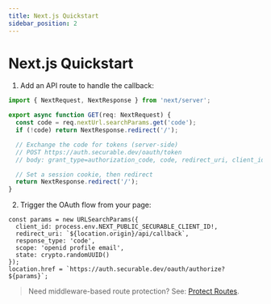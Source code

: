 ```yaml
---
title: Next.js Quickstart
sidebar_position: 2
---
```


# Next.js Quickstart

1) Add an API route to handle the callback:

```ts title="app/api/callback/route.ts"
import { NextRequest, NextResponse } from 'next/server';

export async function GET(req: NextRequest) {
  const code = req.nextUrl.searchParams.get('code');
  if (!code) return NextResponse.redirect('/');

  // Exchange the code for tokens (server-side)
  // POST https://auth.securable.dev/oauth/token
  // body: grant_type=authorization_code, code, redirect_uri, client_id, client_secret

  // Set a session cookie, then redirect
  return NextResponse.redirect('/');
}
```

2) Trigger the OAuth flow from your page:

```tsx
const params = new URLSearchParams({
  client_id: process.env.NEXT_PUBLIC_SECURABLE_CLIENT_ID!,
  redirect_uri: `${location.origin}/api/callback`,
  response_type: 'code',
  scope: 'openid profile email',
  state: crypto.randomUUID()
});
location.href = `https://auth.securable.dev/oauth/authorize?${params}`;
```

> Need middleware-based route protection? See: [Protect Routes](../guides/protect-routes.md).
